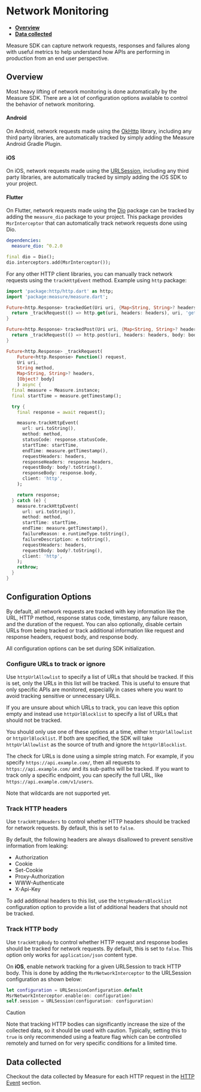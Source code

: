 # Network Monitoring

* [**Overview**](#overview)
* [**Data collected**](#data-collected)

Measure SDK can capture network requests, responses and failures along with useful metrics to help understand how APIs
are performing in production from an end user perspective.

## Overview

Most heavy lifting of network monitoring is done automatically by the Measure SDK. There are a lot of configuration
options available to control the behavior of network monitoring.

#### Android

On Android, network requests made using the [OkHttp](https://square.github.io/okhttp/) library, including any third
party libraries, are automatically tracked by simply adding the Measure Android Gradle Plugin.

#### iOS

On iOS, network requests made using the [URLSession](https://developer.apple.com/documentation/foundation/urlsession),
including any third party libraries, are automatically tracked by simply adding the iOS SDK to your project.

#### Flutter

On Flutter, network requests made using the [Dio](https://pub.dev/packages/dio) package can be tracked by adding
the `measure_dio` package to your project. This package provides `MsrInterceptor` that can automatically
track network requests done using Dio.


```yaml
dependencies:
  measure_dio: ^0.2.0
```

```dart
final dio = Dio();
dio.interceptors.add(MsrInterceptor());
```

For any other HTTP client libraries, you can manually track network requests using the `trackHttpEvent` method. 
Example using `http` package:

```dart
import 'package:http/http.dart' as http;
import 'package:measure/measure.dart';

Future<http.Response> trackedGet(Uri uri, {Map<String, String>? headers}) async {
  return _trackRequest(() => http.get(uri, headers: headers), uri, 'get', headers);
}

Future<http.Response> trackedPost(Uri uri, {Map<String, String>? headers, Object? body}) async {
  return _trackRequest(() => http.post(uri, headers: headers, body: body), uri, 'post', headers, body);
}

Future<http.Response> _trackRequest(
    Future<http.Response> Function() request,
    Uri uri,
    String method,
    Map<String, String>? headers,
    [Object? body]
    ) async {
  final measure = Measure.instance;
  final startTime = measure.getTimestamp();

  try {
    final response = await request();

    measure.trackHttpEvent(
      url: uri.toString(),
      method: method,
      statusCode: response.statusCode,
      startTime: startTime,
      endTime: measure.getTimestamp(),
      requestHeaders: headers,
      responseHeaders: response.headers,
      requestBody: body?.toString(),
      responseBody: response.body,
      client: 'http',
    );

    return response;
  } catch (e) {
    measure.trackHttpEvent(
      url: uri.toString(),
      method: method,
      startTime: startTime,
      endTime: measure.getTimestamp(),
      failureReason: e.runtimeType.toString(),
      failureDescription: e.toString(),
      requestHeaders: headers,
      requestBody: body?.toString(),
      client: 'http',
    );
    rethrow;
  }
}
```

## Configuration Options

By default, all network requests are tracked with key information like the URL, HTTP method, response status code,
timestamp, any failure reason, and the duration of the request. You can also optionally, disable certain URLs from
being tracked or track additional information like request and response headers, request body, and response body.

All configuration options can be set during SDK initialization.

### Configure URLs to track or ignore

Use `httpUrlAllowlist` to specify a list of URLs that should be tracked. If this is set, only the URLs in this list
will be tracked. This is useful to ensure that only specific APIs are monitored, especially in cases where
you want to avoid tracking sensitive or unnecessary URLs.

If you are unsure about which URLs to track, you can leave this option empty and instead use `httpUrlBlocklist` to
specify a list of URLs that should not be tracked.

You should only use one of these options at a time, either `httpUrlAllowlist` or `httpUrlBlocklist`. If both are
specified, the SDK will take `httpUrlAllowlist` as the source of truth and ignore the `httpUrlBlocklist`.

The check for URLs is done using a simple string match. For example, if you specify `https://api.example.com/`,
then all requests to `https://api.example.com/` and its sub-paths will be tracked. If you want to track only a specific
endpoint, you can specify the full URL, like `https://api.example.com/v1/users`.

Note that wildcards are not supported yet.

### Track HTTP headers

Use `trackHttpHeaders` to control whether HTTP headers should be tracked for network requests. By default, this is set
to `false`.

By default, the following headers are always disallowed to prevent sensitive information from
leaking:

* Authorization
* Cookie
* Set-Cookie
* Proxy-Authorization
* WWW-Authenticate
* X-Api-Key

To add additional headers to this list, use the `httpHeadersBlocklist` configuration option to provide a list of
additional headers that should not be tracked.

### Track HTTP body

Use `trackHttpBody` to control whether HTTP request and response bodies should be tracked for network requests. By
default, this is set to `false`. This option only works for `application/json` content type.

On **iOS**, enable network tracking for a given URLSession to track HTTP body. This is done by adding the
`MsrNetworkInterceptor` to the URLSession configuration as shown below:

```swift
let configuration = URLSessionConfiguration.default
MsrNetworkInterceptor.enable(on: configuration)
self.session = URLSession(configuration: configuration)
```

> [!CAUTION]
> Note that tracking HTTP bodies can significantly increase the size of the collected data, so it should be used with
> caution. Typically, setting this to `true` is only recommended using a feature flag which can be controlled remotely
> and turned on for very specific conditions for a limited time.

## Data collected

Checkout the data collected by Measure for each HTTP request in the [HTTP Event](../api/sdk/README.md#http) section.